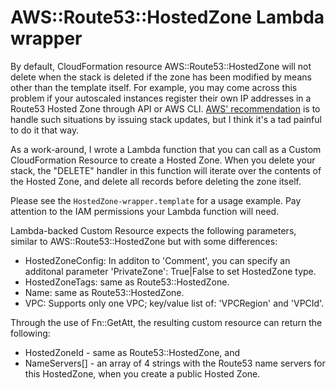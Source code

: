 # AWS::Route53::HostedZone Lambda wrapper

By default, CloudFormation resource AWS::Route53::HostedZone will not delete when the stack is deleted if the zone has been modified by means other than the template itself. For example, you may come across this problem if your autoscaled instances register their own IP addresses in a Route53 Hosted Zone through API or AWS CLI. [AWS' recommendation](https://forums.aws.amazon.com/thread.jspa?threadID=148764) is to handle such situations by issuing stack updates, but I think it's a tad painful to do it that way.

As a work-around, I wrote a Lambda function that you can call as a Custom CloudFormation Resource to create a Hosted Zone. When you delete your stack, the "DELETE" handler in this function will iterate over the contents of the Hosted Zone, and delete all records before deleting the zone itself.

Please see the `HostedZone-wrapper.template` for a usage example. Pay attention to the IAM permissions your Lambda function will need.

Lambda-backed Custom Resource expects the following parameters, similar to AWS::Route53::HostedZone but with some differences:

- HostedZoneConfig: In additon to 'Comment', you can specify an additonal parameter 'PrivateZone': True|False to set HostedZone type.
- HostedZoneTags: same as Route53::HostedZone.
- Name: same as Route53::HostedZone.
- VPC: Supports only one VPC; key/value list of: 'VPCRegion' and 'VPCId'.

Through the use of Fn::GetAtt, the resulting custom resource can return the following:

- HostedZoneId - same as Route53::HostedZone, and
- NameServers[] - an array of 4 strings with the Route53 name servers for this HostedZone, when you create a public Hosted Zone.
